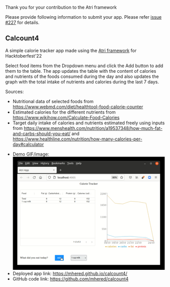 Thank you for your contribution to the Atri framework

Please provide following information to submit your app. Please refer [issue #227](https://github.com/Atri-Labs/atrilabs-engine/issues/227) for details.

## Calcount4

A simple calorie tracker app made using the [Atri framework](https://github.com/Atri-Labs/atrilabs-engine) for Hacktoberfest'22

Select food items from the Dropdown menu and click the Add button to add them to the table. The app updates the table with the content of calories and nutrients of the foods consumed during the day and also updates the graph with the total intake of nutrients and calories during the last 7 days.

Sources:
* Nutritional data of selected foods from https://www.webmd.com/diet/healthtool-food-calorie-counter
* Estimated calories for the different nutrients from https://www.wikihow.com/Calculate-Food-Calories
* Target daily intake of calories and nutrients estimated freely using inputs from https://www.menshealth.com/nutrition/a19537348/how-much-fat-and-carbs-should-you-eat/ and https://www.healthline.com/nutrition/how-many-calories-per-day#calculator


- Demo GIF/image: ![calories](https://github.com/mhered/calcount4/blob/main/assets/images/calories.gif)
- Deployed app link: https://mhered.github.io/calcount4/
- GitHub code link: https://github.com/mhered/calcount4
